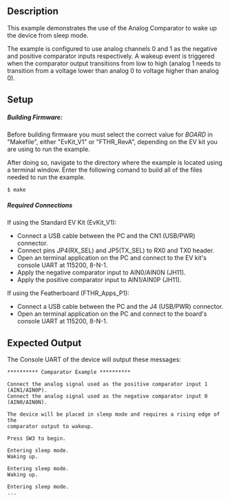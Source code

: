 ## Description

This example demonstrates the use of the Analog Comparator to wake up the device from sleep mode. 

The example is configured to use analog channels 0 and 1 as the negative and positive comparator inputs respectively. A wakeup event is triggered when the comparator output transitions from low to high (analog 1 needs to transition from a voltage lower than analog 0 to voltage higher than analog 0).

## Setup

##### Building Firmware:
Before building firmware you must select the correct value for _BOARD_  in "Makefile", either "EvKit\_V1" or "FTHR\_RevA", depending on the EV kit you are using to run the example.

After doing so, navigate to the directory where the example is located using a terminal window. Enter the following comand to build all of the files needed to run the example.

```
$ make
```

##### Required Connections
If using the Standard EV Kit (EvKit_V1):
-   Connect a USB cable between the PC and the CN1 (USB/PWR) connector.
-   Connect pins JP4(RX_SEL) and JP5(TX_SEL) to RX0 and TX0  header.
-   Open an terminal application on the PC and connect to the EV kit's console UART at 115200, 8-N-1.
-   Apply the negative comparator input to AIN0/AIN0N (JH11).
-	Apply the positive comparator input to AIN1/AIN0P (JH11).

If using the Featherboard (FTHR\_Apps\_P1):
-   Connect a USB cable between the PC and the J4 (USB/PWR) connector.
-   Open an terminal application on the PC and connect to the board's console UART at 115200, 8-N-1.

## Expected Output

The Console UART of the device will output these messages:

```
********** Comparator Example **********

Connect the analog signal used as the positive comparator input 1 (AIN1/AIN0P).
Connect the analog signal used as the negative comparator input 0 (AIN0/AIN0N).

The device will be placed in sleep mode and requires a rising edge of the
comparator output to wakeup.

Press SW3 to begin.

Entering sleep mode.
Waking up.

Entering sleep mode.
Waking up.

Entering sleep mode.
...
```
